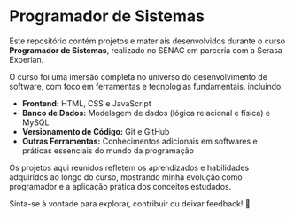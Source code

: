 # Programador de Sistemas

Este repositório contém projetos e materiais desenvolvidos durante o curso **Programador de Sistemas**, realizado no SENAC em parceria com a Serasa Experian.

O curso foi uma imersão completa no universo do desenvolvimento de software, com foco em ferramentas e tecnologias fundamentais, incluindo:

- **Frontend:** HTML, CSS e JavaScript  
- **Banco de Dados:** Modelagem de dados (lógica relacional e física) e MySQL  
- **Versionamento de Código:** Git e GitHub  
- **Outras Ferramentas:** Conhecimentos adicionais em softwares e práticas essenciais do mundo da programação  

Os projetos aqui reunidos refletem os aprendizados e habilidades adquiridos ao longo do curso, mostrando minha evolução como programador e a aplicação prática dos conceitos estudados.

Sinta-se à vontade para explorar, contribuir ou deixar feedback! 🚀
